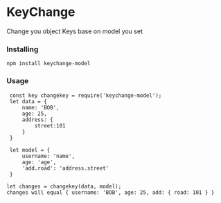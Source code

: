 # KeyChange

Change you object Keys base on model you set

### Installing

```
npm install keychange-model
```

### Usage
```
 const key changekey = require('keychange-model');
 let data = {
     name: 'BOB',
     age: 25,
     address: {
         street:101
     }
 }

 let model = {
     username: 'name',
     age: 'age',
     'add.road': 'address.street'
 }

let changes = changekey(data, model);
changes will equal { username: 'BOB', age: 25, add: { road: 101 } } 

```



